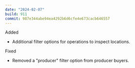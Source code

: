 ```yaml
---
date: "2024-02-07"
build: 911
commit: 987e344abe94ea4292b6d6cfe4e673cacb646557
---
```


Added
- Additional filter options for operations to inspect locations.

Fixed
- Removed a "producer" filter option from producer buyers.
